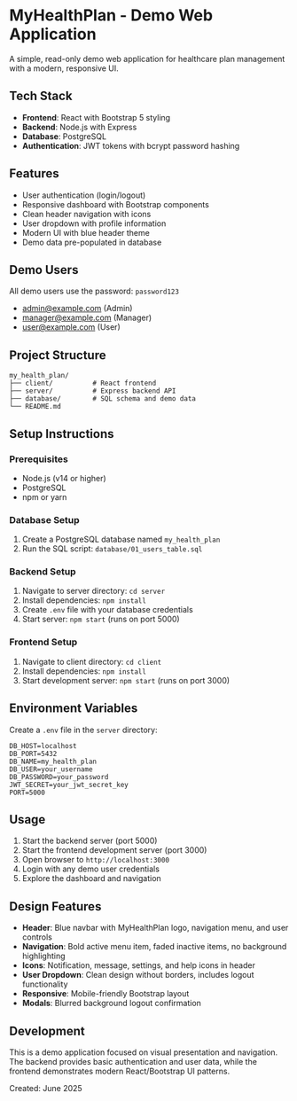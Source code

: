 # MyHealthPlan - Demo Web Application

A simple, read-only demo web application for healthcare plan management with a modern, responsive UI.

## Tech Stack

- **Frontend**: React with Bootstrap 5 styling
- **Backend**: Node.js with Express
- **Database**: PostgreSQL
- **Authentication**: JWT tokens with bcrypt password hashing

## Features

- User authentication (login/logout)
- Responsive dashboard with Bootstrap components
- Clean header navigation with icons
- User dropdown with profile information
- Modern UI with blue header theme
- Demo data pre-populated in database

## Demo Users

All demo users use the password: `password123`

- admin@example.com (Admin)
- manager@example.com (Manager) 
- user@example.com (User)

## Project Structure

```
my_health_plan/
├── client/          # React frontend
├── server/          # Express backend API
├── database/        # SQL schema and demo data
└── README.md
```

## Setup Instructions

### Prerequisites
- Node.js (v14 or higher)
- PostgreSQL
- npm or yarn

### Database Setup
1. Create a PostgreSQL database named `my_health_plan`
2. Run the SQL script: `database/01_users_table.sql`

### Backend Setup
1. Navigate to server directory: `cd server`
2. Install dependencies: `npm install`
3. Create `.env` file with your database credentials
4. Start server: `npm start` (runs on port 5000)

### Frontend Setup
1. Navigate to client directory: `cd client`
2. Install dependencies: `npm install`
3. Start development server: `npm start` (runs on port 3000)

## Environment Variables

Create a `.env` file in the `server` directory:

```
DB_HOST=localhost
DB_PORT=5432
DB_NAME=my_health_plan
DB_USER=your_username
DB_PASSWORD=your_password
JWT_SECRET=your_jwt_secret_key
PORT=5000
```

## Usage

1. Start the backend server (port 5000)
2. Start the frontend development server (port 3000)
3. Open browser to `http://localhost:3000`
4. Login with any demo user credentials
5. Explore the dashboard and navigation

## Design Features

- **Header**: Blue navbar with MyHealthPlan logo, navigation menu, and user controls
- **Navigation**: Bold active menu item, faded inactive items, no background highlighting
- **Icons**: Notification, message, settings, and help icons in header
- **User Dropdown**: Clean design without borders, includes logout functionality
- **Responsive**: Mobile-friendly Bootstrap layout
- **Modals**: Blurred background logout confirmation

## Development

This is a demo application focused on visual presentation and navigation. The backend provides basic authentication and user data, while the frontend demonstrates modern React/Bootstrap UI patterns.

Created: June 2025
